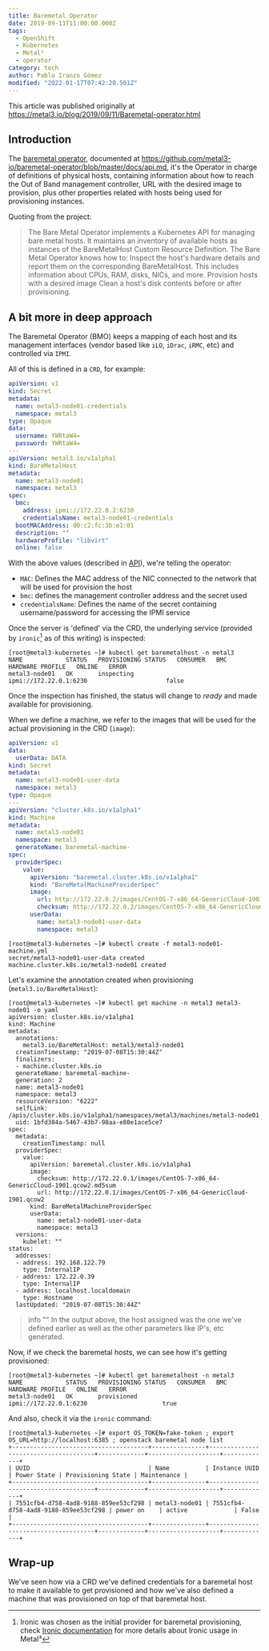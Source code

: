```yaml
---
title: Baremetal Operator
date: 2019-09-11T11:00:00.000Z
tags:
  - OpenShift
  - Kubernetes
  - Metal³
  - operator
category: tech
author: Pablo Iranzo Gómez
modified: "2022-01-17T07:42:20.501Z"
---
```


This article was published originally at <https://metal3.io/blog/2019/09/11/Baremetal-operator.html>

## Introduction

The [baremetal operator](https://github.com/metal3-io/baremetal-operator/), documented at <https://github.com/metal3-io/baremetal-operator/blob/master/docs/api.md>, it's the Operator in charge of definitions of physical hosts, containing information about how to reach the Out of Band management controller, URL with the desired image to provision, plus other properties related with hosts being used for provisioning instances.

Quoting from the project:

> The Bare Metal Operator implements a Kubernetes API for managing bare metal hosts. It maintains an inventory of available hosts as instances of the BareMetalHost Custom Resource Definition. The Bare Metal Operator knows how to:
> Inspect the host's hardware details and report them on the corresponding BareMetalHost. This includes information about CPUs, RAM, disks, NICs, and more.
> Provision hosts with a desired image
> Clean a host's disk contents before or after provisioning.

## A bit more in deep approach

The Baremetal Operator (BMO) keeps a mapping of each host and its management interfaces (vendor based like `iLO`, `iDrac`, `iRMC`, etc) and controlled via `IPMI`.

All of this is defined in a `CRD`, for example:

```yaml
apiVersion: v1
kind: Secret
metadata:
  name: metal3-node01-credentials
  namespace: metal3
type: Opaque
data:
  username: YWRtaW4=
  password: YWRtaW4=
---
apiVersion: metal3.io/v1alpha1
kind: BareMetalHost
metadata:
  name: metal3-node01
  namespace: metal3
spec:
  bmc:
    address: ipmi://172.22.0.2:6230
    credentialsName: metal3-node01-credentials
  bootMACAddress: 00:c2:fc:3b:e1:01
  description: ""
  hardwareProfile: "libvirt"
  online: false
```

With the above values (described in [API](https://github.com/metal3-io/baremetal-operator/blob/master/docs/api.md)), we're telling the operator:

- `MAC`: Defines the MAC address of the NIC connected to the network that will be used for provision the host
- `bmc`: defines the management controller address and the secret used
- `credentialsName`: Defines the name of the secret containing username/password for accessing the IPMI service

Once the server is 'defined' via the CRD, the underlying service (provided by `ironic`[^1] as of this writing) is inspected:

[^1]: Ironic was chosen as the initial provider for baremetal provisioning, check [Ironic documentation](https://github.com/metal3-io/metal3-docs/blob/master/design/use-ironic.md) for more details about Ironic usage in Metal³

```console
[root@metal3-kubernetes ~]# kubectl get baremetalhost -n metal3
NAME            STATUS   PROVISIONING STATUS   CONSUMER   BMC                      HARDWARE PROFILE   ONLINE   ERROR
metal3-node01   OK       inspecting                       ipmi://172.22.0.1:6230                      false
```

Once the inspection has finished, the status will change to _ready_ and made available for provisioning.

When we define a machine, we refer to the images that will be used for the actual provisioning in the CRD (`image`):

```yaml
apiVersion: v1
data:
  userData: DATA
kind: Secret
metadata:
  name: metal3-node01-user-data
  namespace: metal3
type: Opaque
---
apiVersion: "cluster.k8s.io/v1alpha1"
kind: Machine
metadata:
  name: metal3-node01
  namespace: metal3
  generateName: baremetal-machine-
spec:
  providerSpec:
    value:
      apiVersion: "baremetal.cluster.k8s.io/v1alpha1"
      kind: "BareMetalMachineProviderSpec"
      image:
        url: http://172.22.0.2/images/CentOS-7-x86_64-GenericCloud-1901.qcow2
        checksum: http://172.22.0.2/images/CentOS-7-x86_64-GenericCloud-1901.qcow2.md5sum
      userData:
        name: metal3-node01-user-data
        namespace: metal3
```

```console
[root@metal3-kubernetes ~]# kubectl create -f metal3-node01-machine.yml
secret/metal3-node01-user-data created
machine.cluster.k8s.io/metal3-node01 created
```

Let's examine the annotation created when provisioning (`metal3.io/BareMetalHost`):

```console
[root@metal3-kubernetes ~]# kubectl get machine -n metal3 metal3-node01 -o yaml
apiVersion: cluster.k8s.io/v1alpha1
kind: Machine
metadata:
  annotations:
    metal3.io/BareMetalHost: metal3/metal3-node01
  creationTimestamp: "2019-07-08T15:30:44Z"
  finalizers:
  - machine.cluster.k8s.io
  generateName: baremetal-machine-
  generation: 2
  name: metal3-node01
  namespace: metal3
  resourceVersion: "6222"
  selfLink: /apis/cluster.k8s.io/v1alpha1/namespaces/metal3/machines/metal3-node01
  uid: 1bfd384a-5467-43b7-98aa-e80e1ace5ce7
spec:
  metadata:
    creationTimestamp: null
  providerSpec:
    value:
      apiVersion: baremetal.cluster.k8s.io/v1alpha1
      image:
        checksum: http://172.22.0.1/images/CentOS-7-x86_64-GenericCloud-1901.qcow2.md5sum
        url: http://172.22.0.1/images/CentOS-7-x86_64-GenericCloud-1901.qcow2
      kind: BareMetalMachineProviderSpec
      userData:
        name: metal3-node01-user-data
        namespace: metal3
  versions:
    kubelet: ""
status:
  addresses:
  - address: 192.168.122.79
    type: InternalIP
  - address: 172.22.0.39
    type: InternalIP
  - address: localhost.localdomain
    type: Hostname
  lastUpdated: "2019-07-08T15:30:44Z"
```

> info ""
> In the output above, the host assigned was the one we've defined earlier as well as the other parameters like IP's, etc generated.

Now, if we check the baremetal hosts, we can see how it's getting provisioned:

```console
[root@metal3-kubernetes ~]# kubectl get baremetalhost -n metal3
NAME            STATUS   PROVISIONING STATUS   CONSUMER   BMC                      HARDWARE PROFILE   ONLINE   ERROR
metal3-node01   OK       provisioned                       ipmi://172.22.0.1:6230                     true
```

And also, check it via the `ironic` command:

```console
[root@metal3-kubernetes ~]# export OS_TOKEN=fake-token ; export OS_URL=http://localhost:6385 ; openstack baremetal node list
+--------------------------------------+---------------+--------------------------------------+-------------+--------------------+-------------+
| UUID                                 | Name          | Instance UUID                        | Power State | Provisioning State | Maintenance |
+--------------------------------------+---------------+--------------------------------------+-------------+--------------------+-------------+
| 7551cfb4-d758-4ad8-9188-859ee53cf298 | metal3-node01 | 7551cfb4-d758-4ad8-9188-859ee53cf298 | power on    | active             | False       |
+--------------------------------------+---------------+--------------------------------------+-------------+--------------------+-------------+
```

## Wrap-up

We've seen how via a CRD we've defined credentials for a baremetal host to make it available to get provisioned and how we've also defined a machine that was provisioned on top of that baremetal host.
